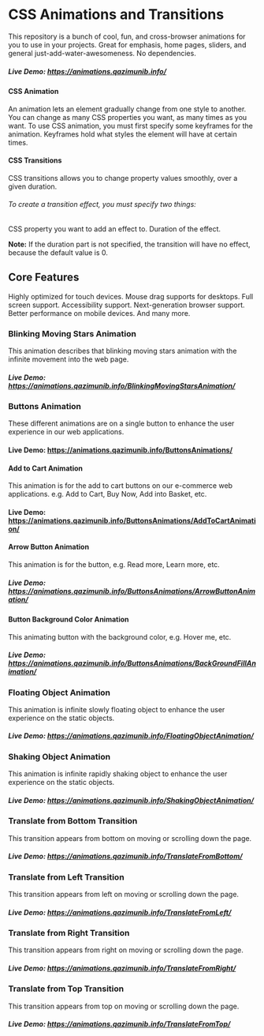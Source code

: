 # CSS Animations and Transitions
This repository is a bunch of cool, fun, and cross-browser animations for you to use in your projects. Great for emphasis, home pages, sliders, and general just-add-water-awesomeness. No dependencies.
##### Live Demo: https://animations.qazimunib.info/

#### CSS Animation
An animation lets an element gradually change from one style to another. You can change as many CSS properties you want, as many times as you want. To use CSS animation, you must first specify some keyframes for the animation. Keyframes hold what styles the element will have at certain times.

#### CSS Transitions
CSS transitions allows you to change property values smoothly, over a given duration. 

###### To create a transition effect, you must specify two things:

CSS property you want to add an effect to.
Duration of the effect.

**Note:** If the duration part is not specified, the transition will have no effect, because the default value is 0.

## Core Features
Highly optimized for touch devices.
Mouse drag supports for desktops.
Full screen support.
Accessibility support.
Next-generation browser support.
Better performance on mobile devices.
And many more.

### Blinking Moving Stars Animation
This animation describes that blinking moving stars animation with the infinite movement into the web page.
##### Live Demo: https://animations.qazimunib.info/BlinkingMovingStarsAnimation/

### Buttons Animation
These different animations are on a single button to enhance the user experience in our web applications.
#### Live Demo: https://animations.qazimunib.info/ButtonsAnimations/

#### Add to Cart Animation
This animation is for the add to cart buttons on our e-commerce web applications. e.g. Add to Cart, Buy Now, Add into Basket, etc.
#### Live Demo: https://animations.qazimunib.info/ButtonsAnimations/AddToCartAnimation/

#### Arrow Button Animation
This animation is for the button, e.g. Read more, Learn more, etc.
##### Live Demo: https://animations.qazimunib.info/ButtonsAnimations/ArrowButtonAnimation/


#### Button Background Color Animation
This animating button with the background color, e.g. Hover me, etc.
##### Live Demo: https://animations.qazimunib.info/ButtonsAnimations/BackGroundFillAnimation/

### Floating Object Animation
This animation is infinite slowly floating object to enhance the user experience on the static objects.
##### Live Demo: https://animations.qazimunib.info/FloatingObjectAnimation/

### Shaking Object Animation
This animation is infinite rapidly shaking object to enhance the user experience on the static objects.
##### Live Demo: https://animations.qazimunib.info/ShakingObjectAnimation/

### Translate from Bottom Transition
This transition appears from bottom on moving or scrolling down the page.
##### Live Demo: https://animations.qazimunib.info/TranslateFromBottom/

### Translate from Left Transition
This transition appears from left on moving or scrolling down the page.
##### Live Demo: https://animations.qazimunib.info/TranslateFromLeft/

### Translate from Right Transition
This transition appears from right on moving or scrolling down the page.
##### Live Demo: https://animations.qazimunib.info/TranslateFromRight/

### Translate from Top Transition
This transition appears from top on moving or scrolling down the page.
##### Live Demo: https://animations.qazimunib.info/TranslateFromTop/





